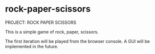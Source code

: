 # rock-paper-scissors
PROJECT: ROCK PAPER SCISSORS

This is a simple game of rock, paper, scissors.

The first iteration will be played from the browser
console. A GUI will be implemented in the future.
